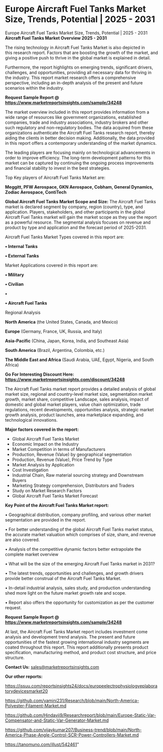# Europe Aircraft Fuel Tanks Market Size, Trends, Potential | 2025 - 2031
Europe Aircraft Fuel Tanks Market Size, Trends, Potential | 2025 - 2031
<Strong> Aircraft Fuel Tanks Market Overview 2025 - 2031</strong>

The rising technology in Aircraft Fuel Tanks Market is also depicted in this research report. Factors that are boosting the growth of the market, and giving a positive push to thrive in the global market is explained in detail.

Furthermore, the report highlights on emerging trends, significant drivers, challenges, and opportunities, providing all necessary data for thriving in the industry. This report market research offers a comprehensive perspective, including an in-depth analysis of the present and future scenarios within the industry.

<strong>Request Sample Report @ <a href=https://www.marketreportsinsights.com/sample/34248>https://www.marketreportsinsights.com/sample/34248</a></strong>

The market overview included in this report provides information from a wide range of resources like government organizations, established companies, trade and industry associations, industry brokers and other such regulatory and non-regulatory bodies. The data acquired from these organizations authenticate the Aircraft Fuel Tanks research report, thereby aiding the clients in better decision making. Additionally, the data provided in this report offers a contemporary understanding of the market dynamics.

The leading players are focusing mainly on technological advancements in order to improve efficiency. The long-term development patterns for this market can be captured by continuing the ongoing process improvements and financial stability to invest in the best strategies.

Top Key players of Aircraft Fuel Tanks Market are:

<strong>Meggitt, PFW Aerospace, GKN Aerospace, Cobham, General Dynamics, Zodiac Aerospace, ContiTech</strong>

<strong><b>Global Aircraft Fuel Tanks Market Scope and Size:</b></strong>
The Aircraft Fuel Tanks market is declared segment by company, region (country), type, and application. Players, stakeholders, and other participants in the global Aircraft Fuel Tanks market will gain the market scope as they use the report as a powerful resource. The segmental analysis focuses on revenue and product by type and application and the forecast period of 2025-2031.

Aircraft Fuel Tanks Market Types covered in this report are:

<strong>•  Internal Tanks

•  External Tanks</strong>

Market Applications covered in this report are:

<strong>•  Military

•  Civilian

•  

•  Aircraft Fuel Tanks</strong> 

Regional Analysis

<strong>North America</strong> (the United States, Canada, and Mexico)

<strong>Europe</strong> (Germany, France, UK, Russia, and Italy)

<strong>Asia-Pacific</strong> (China, Japan, Korea, India, and Southeast Asia)

<strong>South America</strong> (Brazil, Argentina, Colombia, etc.)

<strong>The Middle East and Africa</strong> (Saudi Arabia, UAE, Egypt, Nigeria, and South Africa)

<strong>Go For Interesting Discount Here: <a href=https://www.marketreportsinsights.com/discount/34248>https://www.marketreportsinsights.com/discount/34248</a></strong>

The Aircraft Fuel Tanks market report provides a detailed analysis of global market size, regional and country-level market size, segmentation market growth, market share, competitive Landscape, sales analysis, impact of domestic and global market players, value chain optimization, trade regulations, recent developments, opportunities analysis, strategic market growth analysis, product launches, area marketplace expanding, and technological innovations.

<strong><b>Major factors covered in the report:</b></strong>
<ul>
  <li>Global Aircraft Fuel Tanks Market </li>
  <li>Economic Impact on the Industry</li>
  <li>Market Competition in terms of Manufacturers</li>
  <li>Production, Revenue (Value) by geographical segmentation</li>
  <li>Production, Revenue (Value), Price Trend by Type</li>
  <li>Market Analysis by Application</li>
  <li>Cost Investigation</li>
  <li>Industrial Chain, Raw material sourcing strategy and Downstream Buyers</li>
  <li>Marketing Strategy comprehension, Distributors and Traders</li>
  <li>Study on Market Research Factors</li>
  <li>Global Aircraft Fuel Tanks Market Forecast</li>
</ul>

<strong><b>Key Point of the Aircraft Fuel Tanks Market report:</b></strong>

• Geographical distribution, company profiling, and various other market segmentation are provided in the report.

• For better understanding of the global Aircraft Fuel Tanks market status, the accurate market valuation which comprises of size, share, and revenue are also covered.

• Analysis of the competitive dynamic factors better extrapolate the complete market overview

• What will be the size of the emerging Aircraft Fuel Tanks market in 2031?

• The latest trends, opportunities and challenges, and growth drivers provide better construal of the Aircraft Fuel Tanks Market.

• In-detail industrial analysis, sales study, and production understanding shed more light on the future market growth rate and scope.

• Report also offers the opportunity for customization as per the customer request.

<strong>Request Sample Report @ <a href=https://www.marketreportsinsights.com/sample/34248>https://www.marketreportsinsights.com/sample/34248</a></strong>

At last, the Aircraft Fuel Tanks Market report includes investment come analysis and development trend analysis. The present and future opportunities of the fastest growing international industry segments are coated throughout this report. This report additionally presents product specification, manufacturing method, and product cost structure, and price structure.

<strong>Contact Us:</strong>
sales@marketreportsinsights.com

<strong>Our other reports:</strong>

<a href=https://issuu.com/reportsinsights24/docs/europeelectrophysiologyeplaboratorydevicesmarket20>https://issuu.com/reportsinsights24/docs/europeelectrophysiologyeplaboratorydevicesmarket20</a>

<a href=https://github.com/yamini231/Research/blob/main/North-America-Polyester-Filament-Market.md>https://github.com/yamini231/Research/blob/main/North-America-Polyester-Filament-Market.md</a>

<a href=https://github.com/Hindavii9/Researchreport/blob/main/Europe-Static-Var-Compensator-and-Static-Var-Generator-Market.md>https://github.com/Hindavii9/Researchreport/blob/main/Europe-Static-Var-Compensator-and-Static-Var-Generator-Market.md</a>

<a href=https://github.com/vijaykumar207/Business-trend/blob/main/North-America-Phase-Angle-Control-SCR-Power-Controllers-Market.md>https://github.com/vijaykumar207/Business-trend/blob/main/North-America-Phase-Angle-Control-SCR-Power-Controllers-Market.md</a>

<a href=https://tanomuno.com/illust/542461>https://tanomuno.com/illust/542461</a>"
